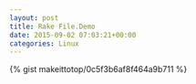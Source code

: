 ```yaml
---
layout: post                                                                                                              
title: Rake File.Demo                                                                                                                       
date: 2015-09-02 07:03:21+00:00                                                                                                                        
categories: Linux                                                                                                                
---                                                                                                                              
```


{% gist makeittotop/0c5f3b6af8f464a9b711 %}                                                                                                           

